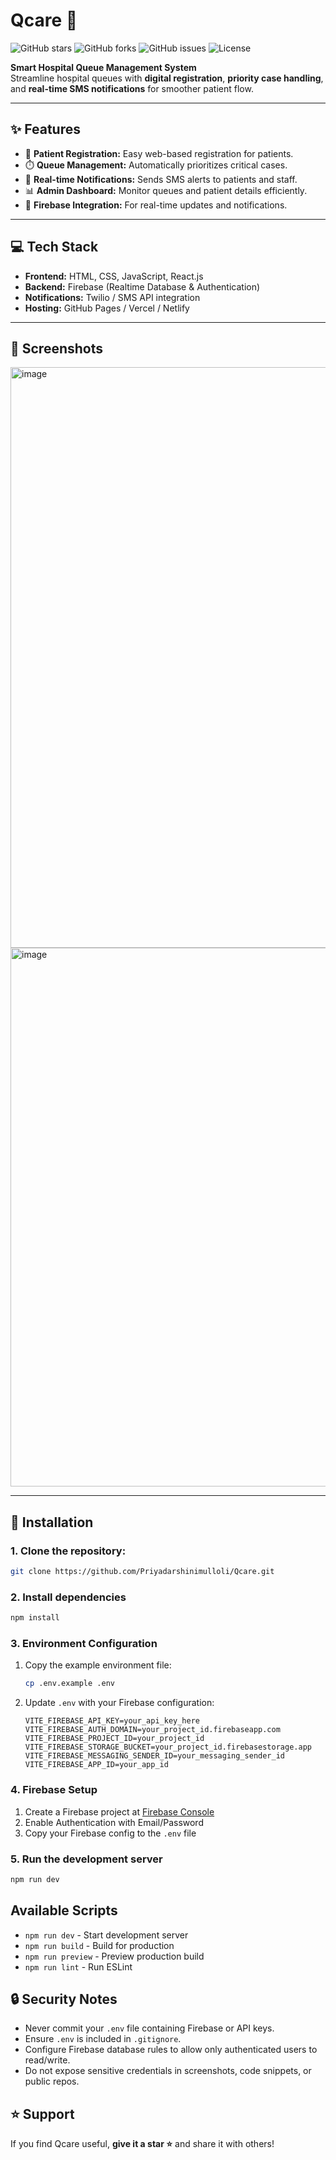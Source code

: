 # Qcare 🏥

![GitHub stars](https://img.shields.io/github/stars/Priyadarshinimulloli/Qcare?style=social) 
![GitHub forks](https://img.shields.io/github/forks/Priyadarshinimulloli/Qcare?style=social) 
![GitHub issues](https://img.shields.io/github/issues/Priyadarshinimulloli/Qcare) 
![License](https://img.shields.io/github/license/Priyadarshinimulloli/Qcare)

**Smart Hospital Queue Management System**  
Streamline hospital queues with **digital registration**, **priority case handling**, and **real-time SMS notifications** for smoother patient flow.  

---

## ✨ Features

- 📝 **Patient Registration:** Easy web-based registration for patients.  
- ⏱️ **Queue Management:** Automatically prioritizes critical cases.  
- 📩 **Real-time Notifications:** Sends SMS alerts to patients and staff.  
- 📊 **Admin Dashboard:** Monitor queues and patient details efficiently.  
- 🔗 **Firebase Integration:** For real-time updates and notifications.  

---

## 💻 Tech Stack

- **Frontend:** HTML, CSS, JavaScript, React.js  
- **Backend:** Firebase (Realtime Database & Authentication)  
- **Notifications:** Twilio / SMS API integration  
- **Hosting:** GitHub Pages / Vercel / Netlify  

---

## 📸 Screenshots
<img width="1888" height="929" alt="image" src="https://github.com/user-attachments/assets/e8b3befa-8cee-4a7c-b2ec-7f30460c625b" />
<img width="581" height="862" alt="image" src="https://github.com/user-attachments/assets/adacc1e1-ca39-499f-ac13-1035e2d773f1" />

 

---

## 🚀 Installation

### 1. Clone the repository:  
```bash
git clone https://github.com/Priyadarshinimulloli/Qcare.git

```

### 2. Install dependencies
```bash
npm install
```

### 3. Environment Configuration
1. Copy the example environment file:
   ```bash
   cp .env.example .env
   ```

2. Update `.env` with your Firebase configuration:
   ```env
   VITE_FIREBASE_API_KEY=your_api_key_here
   VITE_FIREBASE_AUTH_DOMAIN=your_project_id.firebaseapp.com
   VITE_FIREBASE_PROJECT_ID=your_project_id
   VITE_FIREBASE_STORAGE_BUCKET=your_project_id.firebasestorage.app
   VITE_FIREBASE_MESSAGING_SENDER_ID=your_messaging_sender_id
   VITE_FIREBASE_APP_ID=your_app_id
   ```

### 4. Firebase Setup
1. Create a Firebase project at [Firebase Console](https://console.firebase.google.com/)
2. Enable Authentication with Email/Password
3. Copy your Firebase config to the `.env` file

### 5. Run the development server
```bash
npm run dev
```

## Available Scripts

- `npm run dev` - Start development server
- `npm run build` - Build for production
- `npm run preview` - Preview production build
- `npm run lint` - Run ESLint
## 🔒 Security Notes

- Never commit your `.env` file containing Firebase or API keys.  
- Ensure `.env` is included in `.gitignore`.  
- Configure Firebase database rules to allow only authenticated users to read/write.  
- Do not expose sensitive credentials in screenshots, code snippets, or public repos.

## ⭐ Support

If you find Qcare useful, **give it a star ⭐** and share it with others!

